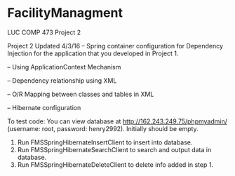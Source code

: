 # FacilityManagment
LUC COMP 473 Project 2

Project 2 Updated 4/3/16
– Spring container configuration for Dependency Injection for the application that you
developed in Project 1.

– Using ApplicationContext Mechanism

– Dependency relationship using XML

– O/R Mapping between classes and tables in XML

– Hibernate configuration 


To test code: 
You can view database at http://162.243.249.75/phpmyadmin/ (username: root, password: henry2992). Initially should be empty.
1) Run FMSSpringHibernateInsertClient to insert into database.
2) Run FMSSpringHibernateSearchClient to search and output data in database.
3) Run FMSSpringHibernateDeleteClient to delete info added in step 1.
